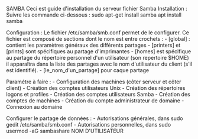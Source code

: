 SAMBA
Ceci est guide d'installation du serveur fichier Samba
Installation : Suivre les commande ci-dessous :
		sudo apt-get install samba
		apt install samba

Configuration : Le fichier /etc/samba/smb.conf permet de le configurer. Ce fichier est composé de sections dont le nom est 
		entre crochets : 
				- [global] : contient les paramètres généraux des différents partages
				- [printers] et [prints] sont spécifiques au partage d'imprimantes
				- [homes] est spécifique au partage du répertoire personnel d'un utilisateur (son repertoire
$HOME) il apparaîtra dans la liste des partages avec le nom d'utilisateur du client (s'il est identifié).
				- [le_nom_d'un_partage] pour caque partage

Paramétre à faire : 
	- Configuration des machines (côter serveur et côter client)
	- Création des comptes utilisateurs Unix
	- Création des répertoires logons et profiles
	- Création des comptes utilisateurs Samba
	- Création des comptes de machines
	- Création du compte administrateur de domaine 
	- Connexion au domaine

Configurer le partage de données : 
	- Autorisations générales, dans sudo gedit /etc/samba/smb.conf
	- Autorisations personnelles, dans sudo usermod -aG sambashare NOM D'UTILISATEUR
